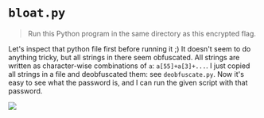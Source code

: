 # `bloat.py`

> Run this Python program in the same directory as this encrypted flag.

Let's inspect that python file first before running it ;)
It doesn't seem to do anything tricky, but all strings in there seem obfuscated. All strings are written as character-wise combinations of `a`: `a[55]+a[3]+...`. I just copied all strings in a file and deobfuscated them: see `deobfuscate.py`. Now it's easy to see what the password is, and I can run the given script with that password.

![](https://i.imgur.com/rHOrXab.png)
